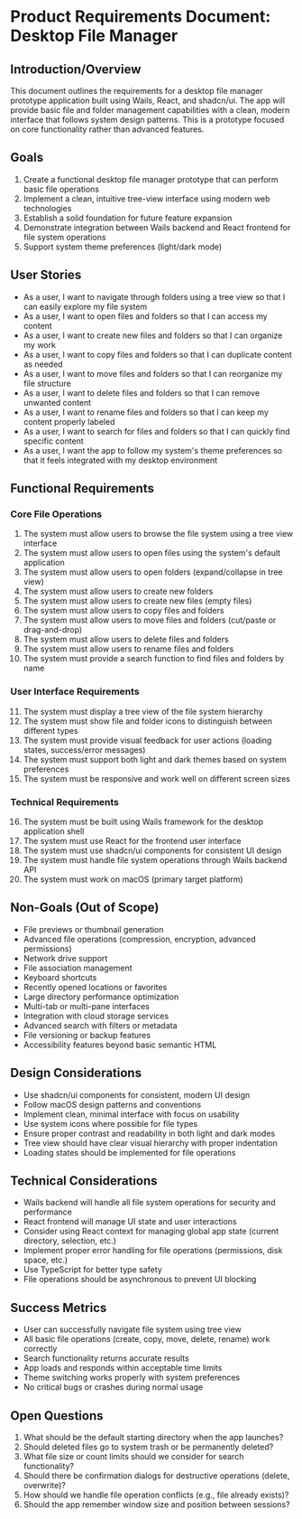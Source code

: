 # Product Requirements Document: Desktop File Manager

## Introduction/Overview

This document outlines the requirements for a desktop file manager prototype application built using Wails, React, and shadcn/ui. The app will provide basic file and folder management capabilities with a clean, modern interface that follows system design patterns. This is a prototype focused on core functionality rather than advanced features.

## Goals

1. Create a functional desktop file manager prototype that can perform basic file operations
2. Implement a clean, intuitive tree-view interface using modern web technologies
3. Establish a solid foundation for future feature expansion
4. Demonstrate integration between Wails backend and React frontend for file system operations
5. Support system theme preferences (light/dark mode)

## User Stories

- As a user, I want to navigate through folders using a tree view so that I can easily explore my file system
- As a user, I want to open files and folders so that I can access my content
- As a user, I want to create new files and folders so that I can organize my work
- As a user, I want to copy files and folders so that I can duplicate content as needed
- As a user, I want to move files and folders so that I can reorganize my file structure
- As a user, I want to delete files and folders so that I can remove unwanted content
- As a user, I want to rename files and folders so that I can keep my content properly labeled
- As a user, I want to search for files and folders so that I can quickly find specific content
- As a user, I want the app to follow my system's theme preferences so that it feels integrated with my desktop environment

## Functional Requirements

### Core File Operations
1. The system must allow users to browse the file system using a tree view interface
2. The system must allow users to open files using the system's default application
3. The system must allow users to open folders (expand/collapse in tree view)
4. The system must allow users to create new folders
5. The system must allow users to create new files (empty files)
6. The system must allow users to copy files and folders
7. The system must allow users to move files and folders (cut/paste or drag-and-drop)
8. The system must allow users to delete files and folders
9. The system must allow users to rename files and folders
10. The system must provide a search function to find files and folders by name

### User Interface Requirements
11. The system must display a tree view of the file system hierarchy
12. The system must show file and folder icons to distinguish between different types
13. The system must provide visual feedback for user actions (loading states, success/error messages)
14. The system must support both light and dark themes based on system preferences
15. The system must be responsive and work well on different screen sizes

### Technical Requirements
16. The system must be built using Wails framework for the desktop application shell
17. The system must use React for the frontend user interface
18. The system must use shadcn/ui components for consistent UI design
19. The system must handle file system operations through Wails backend API
20. The system must work on macOS (primary target platform)

## Non-Goals (Out of Scope)

- File previews or thumbnail generation
- Advanced file operations (compression, encryption, advanced permissions)
- Network drive support
- File association management
- Keyboard shortcuts
- Recently opened locations or favorites
- Large directory performance optimization
- Multi-tab or multi-pane interfaces
- Integration with cloud storage services
- Advanced search with filters or metadata
- File versioning or backup features
- Accessibility features beyond basic semantic HTML

## Design Considerations

- Use shadcn/ui components for consistent, modern UI design
- Follow macOS design patterns and conventions
- Implement clean, minimal interface with focus on usability
- Use system icons where possible for file types
- Ensure proper contrast and readability in both light and dark modes
- Tree view should have clear visual hierarchy with proper indentation
- Loading states should be implemented for file operations

## Technical Considerations

- Wails backend will handle all file system operations for security and performance
- React frontend will manage UI state and user interactions
- Consider using React context for managing global app state (current directory, selection, etc.)
- Implement proper error handling for file operations (permissions, disk space, etc.)
- Use TypeScript for better type safety
- File operations should be asynchronous to prevent UI blocking

## Success Metrics

- User can successfully navigate file system using tree view
- All basic file operations (create, copy, move, delete, rename) work correctly
- Search functionality returns accurate results
- App loads and responds within acceptable time limits
- Theme switching works properly with system preferences
- No critical bugs or crashes during normal usage

## Open Questions

1. What should be the default starting directory when the app launches?
2. Should deleted files go to system trash or be permanently deleted?
3. What file size or count limits should we consider for search functionality?
4. Should there be confirmation dialogs for destructive operations (delete, overwrite)?
5. How should we handle file operation conflicts (e.g., file already exists)?
6. Should the app remember window size and position between sessions? 